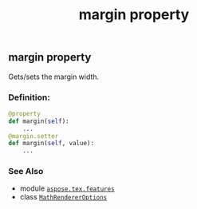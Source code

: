 ﻿---
title: margin property
second_title: Aspose.TeX for Python via .NET API References
description: 
type: docs
weight: 60
url: /python-net/aspose.tex.features/mathrendereroptions/margin/
is_root: false
---

## margin property


Gets/sets the margin width.
### Definition:
```python
@property
def margin(self):
    ...
@margin.setter
def margin(self, value):
    ...
```

### See Also
* module [`aspose.tex.features`](../../)
* class [`MathRendererOptions`](/tex/python-net/aspose.tex.features/mathrendereroptions)
